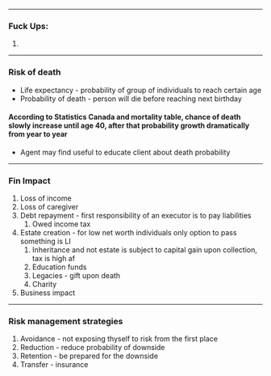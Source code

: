 ***
### Fuck Ups:
1. 
***
### Risk of death 
- Life expectancy - probability of group of individuals to reach certain age 
- Probability of death - person will die before reaching next birthday 

#### According to Statistics Canada and mortality table, chance of death slowly increase until age 40, after that probability growth dramatically from year to year
- Agent may find useful to educate client about death probability 

***

### Fin Impact
1. Loss of income 
2. Loss of caregiver 
3. Debt repayment - first responsibility of an executor is to pay liabilities 
	1. Owed income tax
4. Estate creation - for low net worth individuals only option to pass something is LI 
	1. Inheritance and not estate is subject to capital gain upon collection, tax is high af 
	2. Education funds 
	3. Legacies - gift upon death 
	4. Charity 
5. Business impact 

***
### Risk management strategies 
1. Avoidance - not exposing thyself to risk from the first place   
2. Reduction - reduce probability of downside 
3. Retention - be prepared for the downside 
4. Transfer - insurance 
